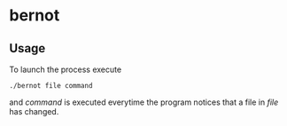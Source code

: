 # bernot

## Usage

To launch the process execute
```
./bernot file command
```

and *command* is executed everytime the program notices that
a file in *file* has changed.
